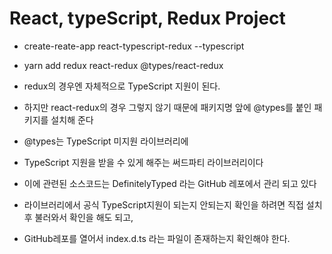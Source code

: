 # React, typeScript, Redux Project

- create-reate-app react-typescript-redux --typescript
- yarn add redux react-redux @types/react-redux
- redux의 경우엔 자체적으로 TypeScript 지원이 된다.
- 하지만 react-redux의 경우 그렇지 않기 때문에 패키지명 앞에 @types를 붙인 패키지를 설치해 준다

- @types는 TypeScript 미지원 라이브러리에
- TypeScript 지원을 받을 수 있게 해주는 써드파티 라이브러리이다
- 이에 관련된 소스코드는 DefinitelyTyped 라는 GitHub 레포에서 관리 되고 있다

- 라이브러리에서 공식 TypeScript지원이 되는지 안되는지 확인을 하려면 직접 설치 후 불러와서 확인을 해도 되고,
- GitHub레포를 열어서 index.d.ts 라는 파일이 존재하는지 확인해야 한다.
